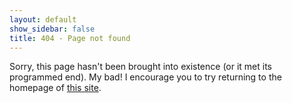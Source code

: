 ```yaml
---
layout: default
show_sidebar: false
title: 404 - Page not found
---
```


Sorry, this page hasn't been brought into existence (or it met its programmed
end). My bad! I encourage you to try returning to the homepage of
[this site]({{site.url}}).
